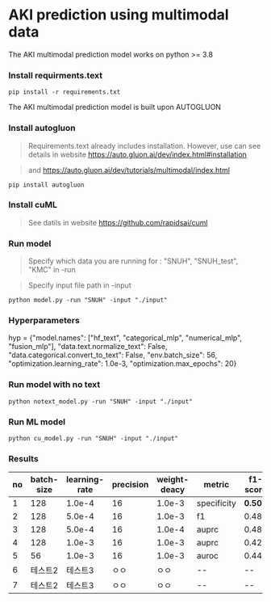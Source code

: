 # AKI prediction using multimodal data

The AKI multimodal prediction model works on python >= 3.8

### Install requirments.text
```
pip install -r requirements.txt
```


The AKI multimodal prediction model is built upon AUTOGLUON

### Install autogluon
> Requirements.text already includes installation. However, use can see details in website https://auto.gluon.ai/dev/index.html#installation

> and https://auto.gluon.ai/dev/tutorials/multimodal/index.html
```
pip install autogluon 
```
### Install cuML
> See datils in website https://github.com/rapidsai/cuml

### Run model
> Specify which data you are running for : "SNUH", "SNUH_test", "KMC"  in -run

> Specify input file path in -input 
```
python model.py -run "SNUH" -input "./input"
```

### Hyperparameters
hyp =  {"model.names": ["hf_text", "categorical_mlp", "numerical_mlp", "fusion_mlp"],
    "data.text.normalize_text": False,
    "data.categorical.convert_to_text": False,
    "env.batch_size": 56,
    "optimization.learning_rate": 1.0e-3,
    "optimization.max_epochs": 20}

### Run model with no text
```
python notext_model.py -run "SNUH" -input "./input"
```

### Run ML model 
```
python cu_model.py -run "SNUH" -input "./input"
```


### Results 

|no|batch-size|learning-rate|precision|weight-deacy|metric|f1-score|AUROC|AUPRC|
|------|---|---|--|--|--|--|--|--|
|1|128|1.0e-4|16|1.0e-3|specificity|**0.507**|0.905|**0.501**|
|2|128|5.0e-4|16|1.0e-3|f1|0.489|0.891|0.456|
|3|128|5.0e-4|16|1.0e-4|auprc|0.480|0.891|0.406|
|4|128|1.0e-3|16|1.0e-3|auprc|0.426|0.866|0.328|
|5|56|1.0e-3|16|1.0e-3|auroc|0.440|0.890|0.429|
|6|테스트2|테스트3|ㅇㅇ|ㅇㅇ|--|--|--|--|--|
|7|테스트2|테스트3|ㅇㅇ|ㅇㅇ|--|--|--|--|--|

